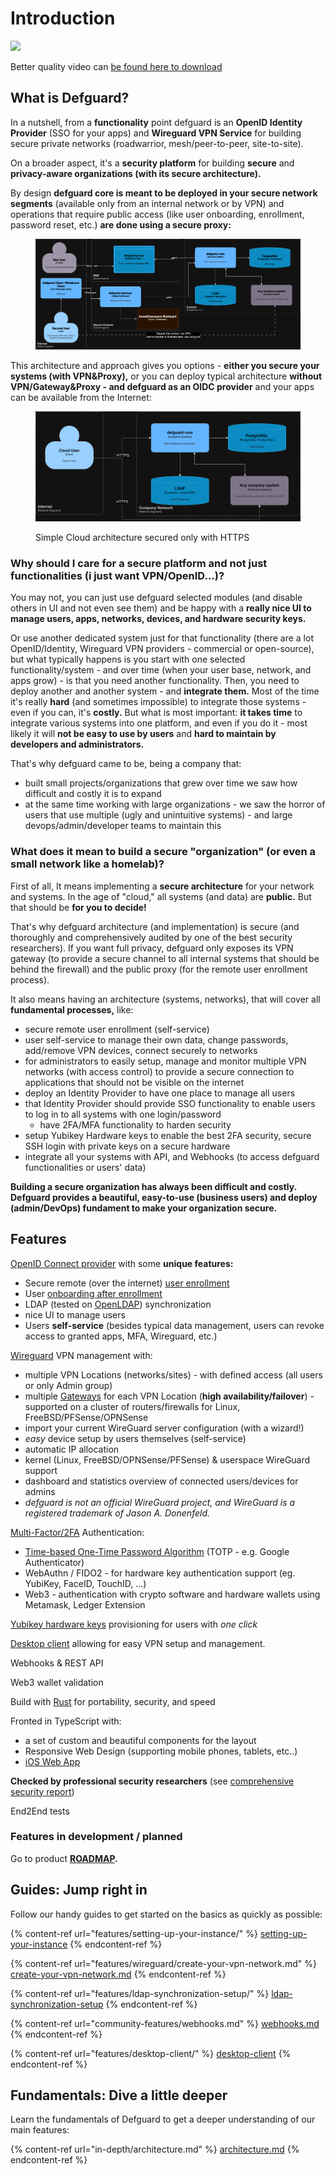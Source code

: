 # Introduction

![](screencasts/defguard.gif)

Better quality video can [be found here to download](https://github.com/DefGuard/docs/raw/docs/screencasts/defguard-screencast.mkv)

## What is Defguard?

In a nutshell, from a **functionality** point defguard is an **OpenID Identity Provider** (SSO for your apps) and **Wireguard VPN  Service** for building secure private networks (roadwarrior, mesh/peer-to-peer, site-to-site).

On a broader aspect, it's a **security platform** for building **secure** and **privacy-aware organizations (with its secure architecture).**

By design **defguard core is meant to be deployed in your secure network segments** (available only from an internal network or by VPN) and operations that require public access (like user onboarding, enrollment, password reset, etc.) **are done using a secure proxy:**

<figure><img src=".gitbook/assets/defguard-architecture.png" alt=""><figcaption></figcaption></figure>

This architecture and approach gives you options - **either you secure your systems (with VPN\&Proxy),** or you can deploy typical architecture **without VPN/Gateway\&Proxy - and defguard as an OIDC provider** and your apps can be available from the Internet:

<figure><img src=".gitbook/assets/defguard-simple.png" alt=""><figcaption><p>Simple Cloud architecture secured only with HTTPS</p></figcaption></figure>

### Why should I care for a secure platform and not just functionalities (i just want VPN/OpenID...)?

You may not, you can just use defguard selected modules (and disable others in UI and not even see them) and be happy with a **really nice UI to manage users, apps, networks, devices, and hardware security keys.**

Or use another dedicated system just for that functionality (there are a lot OpenID/Identity, Wireguard VPN providers - commercial or open-source), but what typically happens is you start with one selected functionality/system  - and over time (when your user base, network, and apps grow) - is that you need another functionality. Then, you need to deploy another and another system - and **integrate them.** Most of the time it's really **hard** (and sometimes impossible) to integrate those systems - even if you can, it's **costly.** But what is most important: **it takes time** to integrate various systems into one platform, and even if you do it - most likely it will **not be easy to use by users** and **hard to maintain by developers and administrators.**

That's why defguard came to be, being a company that:

* built small projects/organizations that grew over time we saw how difficult and costly it is to expand
* at the same time working with large organizations - we saw the horror of users that use multiple (ugly and unintuitive systems) - and large devops/admin/developer teams to maintain this

### What does it mean to build a secure "organization" (or even a small network like a homelab)?

First of all, It means implementing a **secure architecture** for your network and systems. In the age of "cloud," all systems (and data) are **public.** But that should be **for you to decide!**

That's why defguard architecture (and implementation) is secure (and thoroughly and comprehensively audited by one of the best security researchers). If you want full privacy, defguard only exposes its VPN gateway (to provide a secure channel to all internal systems that should be behind the firewall) and the public proxy (for the remote user enrollment process).

It also means having an architecture (systems, networks), that will cover all **fundamental processes,** like:

* secure remote user enrollment (self-service)
* user self-service to manage their own data, change passwords, add/remove VPN devices, connect securely to networks
* for administrators to easily setup, manage and monitor multiple VPN networks (with access control) to provide a secure connection to applications that should not be visible on the internet
* deploy an Identity Provider to have one place to manage all users
* that Identity Provider should provide SSO functionality to enable users to log in to all systems with one login/password
  * have 2FA/MFA functionality to harden security
* setup Yubikey Hardware keys to enable the best 2FA security, secure SSH login with private keys on a secure hardware
* integrate all your systems with API, and Webhooks (to access defguard functionalities or users' data)

**Building a secure organization has always been difficult and costly. Defguard provides a beautiful, easy-to-use (business users) and deploy (admin/DevOps) fundament to make your organization secure.**

## Features

[OpenID Connect provider](https://openid.net/developers/how-connect-works/) with some **unique features:**

* Secure remote (over the internet) [user enrollment](https://defguard.gitbook.io/defguard/help/remote-user-enrollment)
* User [onboarding after enrollment](https://defguard.gitbook.io/defguard/help/remote-user-enrollment/user-onboarding-after-enrollment)
* LDAP (tested on [OpenLDAP](https://www.openldap.org/)) synchronization
* nice UI to manage users
* Users **self-service** (besides typical data management, users can revoke access to granted apps, MFA, Wireguard, etc.)

[Wireguard](https://www.wireguard.com/) VPN management with:

* multiple VPN Locations (networks/sites) - with defined access (all users or only Admin group)
* multiple [Gateways](https://github.com/DefGuard/gateway) for each VPN Location (**high availability/failover**) - supported on a cluster of routers/firewalls for Linux, FreeBSD/PFSense/OPNSense
* import your current WireGuard server configuration (with a wizard!)
* _easy_ device setup by users themselves (self-service)
* automatic IP allocation
* kernel (Linux, FreeBSD/OPNSense/PFSense) & userspace WireGuard support
* dashboard and statistics overview of connected users/devices for admins
* _defguard is not an official WireGuard project, and WireGuard is a registered trademark of Jason A. Donenfeld._

[Multi-Factor/2FA](https://en.wikipedia.org/wiki/Multi-factor\_authentication) Authentication:

* [Time-based One-Time Password Algorithm](https://en.wikipedia.org/wiki/Time-based\_one-time\_password) (TOTP - e.g. Google Authenticator)
* WebAuthn / FIDO2 - for hardware key authentication support (eg. YubiKey, FaceID, TouchID, ...)
* Web3 - authentication with crypto software and hardware wallets using Metamask, Ledger Extension

[Yubikey hardware keys](https://www.yubico.com/) provisioning for users with _one click_

[Desktop client](features/desktop-client/) allowing for easy VPN setup and management.

Webhooks & REST API

Web3 wallet validation

Build with [Rust](https://www.rust-lang.org/) for portability, security, and speed

Fronted in TypeScript with:

* a set of custom and beautiful components for the layout
* Responsive Web Design (supporting mobile phones, tablets, etc..)
* [iOS Web App](https://www.macrumors.com/how-to/use-web-apps-iphone-ipad/)

**Checked by professional security researchers** (see [comprehensive security report](https://defguard.net/images/decap/isec-defguard.pdf))

End2End tests

### Features in development / planned

Go to product [**ROADMAP**](features/roadmap.md)**.**

## Guides: Jump right in

Follow our handy guides to get started on the basics as quickly as possible:

{% content-ref url="features/setting-up-your-instance/" %}
[setting-up-your-instance](features/setting-up-your-instance/)
{% endcontent-ref %}

{% content-ref url="features/wireguard/create-your-vpn-network.md" %}
[create-your-vpn-network.md](features/wireguard/create-your-vpn-network.md)
{% endcontent-ref %}

{% content-ref url="features/ldap-synchronization-setup/" %}
[ldap-synchronization-setup](features/ldap-synchronization-setup/)
{% endcontent-ref %}

{% content-ref url="community-features/webhooks.md" %}
[webhooks.md](community-features/webhooks.md)
{% endcontent-ref %}

{% content-ref url="features/desktop-client/" %}
[desktop-client](features/desktop-client/)
{% endcontent-ref %}

## Fundamentals: Dive a little deeper

Learn the fundamentals of Defguard to get a deeper understanding of our main features:

{% content-ref url="in-depth/architecture.md" %}
[architecture.md](in-depth/architecture.md)
{% endcontent-ref %}
